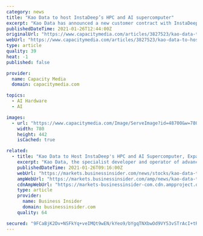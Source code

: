```yaml
---
category: news
title: "Kao Data to host InstaDeep’s HPC and AI supercomputer"
excerpt: "Kao Data has announced a new customer contract with InstaDeep, an EMEA artificial intelligence powered decision-making solutions company."
publishedDateTime: 2021-01-26T12:44:00Z
originalUrl: "https://www.capacitymedia.com/articles/3827523/kao-data-to-host-instadeeps-hpc-and-ai-supercomputer"
webUrl: "https://www.capacitymedia.com/articles/3827523/kao-data-to-host-instadeeps-hpc-and-ai-supercomputer"
type: article
quality: 39
heat: -1
published: false

provider:
  name: Capacity Media
  domain: capacitymedia.com

topics:
  - AI Hardware
  - AI

images:
  - url: "https://www.capacitymedia.com/Image/ServeImage?id=48700&w=780&h=442&cr=true"
    width: 780
    height: 442
    isCached: true

related:
  - title: "Kao Data to Host InstaDeep's HPC and AI Supercomputer, Expanding R&D Capabilities"
    excerpt: "Kao Data, the specialist developer and operator of advanced, carrier-neutral data centres for high performance colocation, has today announced a new customer contract with InstaDeep, a global leader in artificial intelligence (AI) powered decision-making solutions for enterprise."
    publishedDateTime: 2021-01-26T09:16:00Z
    webUrl: "https://markets.businessinsider.com/news/stocks/kao-data-to-host-instadeep-s-hpc-and-ai-supercomputer-expanding-r-d-capabilities-1030002896"
    ampWebUrl: "https://markets.businessinsider.com/amp/news/kao-data-to-host-instadeep-s-hpc-and-ai-supercomputer-expanding-r-d-capabilities-1030002896"
    cdnAmpWebUrl: "https://markets-businessinsider-com.cdn.ampproject.org/c/s/markets.businessinsider.com/amp/news/kao-data-to-host-instadeep-s-hpc-and-ai-supercomputer-expanding-r-d-capabilities-1030002896"
    type: article
    provider:
      name: Business Insider
      domain: businessinsider.com
    quality: 64

secured: "9FCaBjK2Dv+NSFkYq+veIMQt9wEN/kYeo9/bYgqTNXbwOd9VY53vSTrAcI+tRHoD29h2sjakPs5FPtseLKqqWeGDyb47QN77d1Feda+DgNdK7GOFnJ5jraB5hJfehyZAdW8hvSvd9/OIXkNLi0v31AsFkqflVaSCX4MksqD9/+pKxBcfIibGRaUI7UxWPYKK4BaGwk3MFUPx6hGDlB7GfDn978VpV1GWgQOjoRcdjGQ7WRtAqeUQZHctgzTR2/KeybahVknEZO4y84ZiRq+1rrU4uP8sTyhV3SZNdUCzuLPTU+eKEzdxPK9MuVS2TZeuoPbTGatnMrABw2fyDczi0fOufd7M0Rm/SAMIFRkxwHQ=;DgDK2Dw+qXEkNGzUArvLtQ=="
---
```


